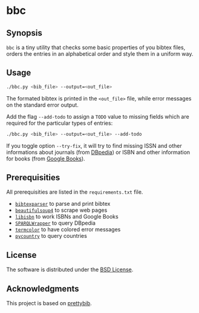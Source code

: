 # bbc

## Synopsis

`bbc` is a tiny utility that checks some basic properties of you bibtex
files, orders the entries in an alphabetical order and style them in a uniform
way.

## Usage

```bash
./bbc.py <bib_file> --output=<out_file>
```

The formated bibtex is printed in the `<out_file>` file, while error messages on the standard error output.

Add the flag `--add-todo` to assign a `TODO` value to missing fields which are required for the particular types of entries:

```bash
./bbc.py <bib_file> --output=<out_file> --add-todo
```

If you toggle option `--try-fix`, it will try to find missing ISSN and other
informations about journals (from [DBpedia](http://wiki.dbpedia.org/)) or ISBN
and other information for books (from [Google Books](books.google.com)).

## Prerequisities

All prerequisities are listed in the `requirements.txt` file.

- [`bibtexparser`](https://github.com/sciunto-org/python-bibtexparser) to parse and print bibtex
- [`beautifulsoup4`](https://pypi.org/project/beautifulsoup4/) to scrape web pages
- [`libisbn`](https://github.com/xlcnd/isbnlib) to work ISBNs and Google Books
- [`SPARQLWrapper`](https://github.com/RDFLib/sparqlwrapper) to query DBpedia
- [`termcolor`](https://pypi.python.org/pypi/termcolor) to have colored error messages
- [`pycountry`](https://pypi.org/project/pycountry/) to query countries

## License

The software is distributed under the [BSD
License](https://opensource.org/licenses/BSD-3-Clause).

## Acknowledgments

This project is based on [prettybib](https://github.com/jlibovicky/prettybib).
